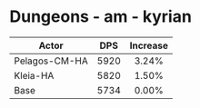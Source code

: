 # Dungeons - am - kyrian
| Actor | DPS | Increase |
|---|:---:|:---:|
|Pelagos-CM-HA|5920|3.24%|
|Kleia-HA|5820|1.50%|
|Base|5734|0.00%|
